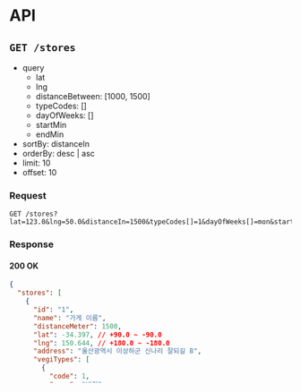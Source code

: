 # API

## `GET /stores`

- query
  - lat
  - lng
  - distanceBetween: [1000, 1500]
  - typeCodes: []
  - dayOfWeeks: []
  - startMin
  - endMin
- sortBy: distanceIn
- orderBy: desc | asc
- limit: 10
- offset: 10

### Request

```text
GET /stores?lat=123.0&lng=50.0&distanceIn=1500&typeCodes[]=1&dayOfWeeks[]=mon&startMin=800&endMin=1000
```

### Response

#### 200 OK

```json
{
  "stores": [
    {
      "id": "1",
      "name": "가게 이름",
      "distanceMeter": 1500,
      "lat": -34.397, // +90.0 ~ -90.0
      "lng": 150.644, // +180.0 ~ -180.0
      "address": "울산광역시 이상하군 신나리 잘되길 8",
      "vegiTypes": [
        {
          "code": 1,
          "name": "비건"
        }
      ],
      "bussinessHours": [
        {
          "dayOfWeek": "mon",
          "openMin": 600,
          "closeMin": 1080
        }
      ]
    }
  ]
}
```
